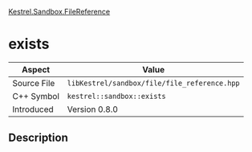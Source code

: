 [Kestrel.Sandbox.FileReference](index)
# exists
| Aspect | Value |
| --- | --- |
| Source File | `libKestrel/sandbox/file/file_reference.hpp` |
| C++ Symbol | `kestrel::sandbox::exists` |
| Introduced | Version 0.8.0 |
## Description

